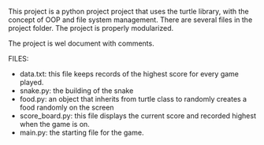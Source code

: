 This project is a python project project that uses the turtle library, with the concept of OOP and file system management.
There are several files in the project folder. The project is properly modularized.

The project is wel document with comments.

FILES:
* data.txt: this file keeps records of the highest score for every game played.
* snake.py: the building of the snake
* food.py: an object that inherits from turtle class to randomly creates a food randomly on the screen
* score_board.py: this file displays the current score and recorded highest when the game is on.
*  main.py: the starting file for the game.


